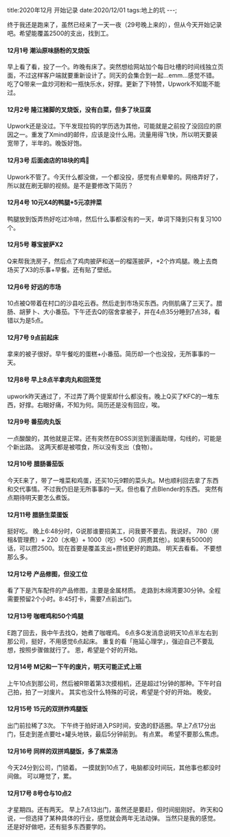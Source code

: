 title:2020年12月 开始记录
date:2020/12/01
tags:地上的坑
---;

终于我还是跑来了，虽然已经来了一天一夜（29号晚上来的），但从今天开始记录吧。希望能覆盖2500的支出，找到工。


#### 12月1号 潮汕原味肠粉的叉烧饭
早上看了看，投了一个。昨晚有床了。突然想给网站加个每日吐槽的时间线独立页面，不过这样客户端就要重新设计了。同天的会集合到一起...emm...感觉不错。
吃了Q带来一盒炒河粉和一瓶快乐水，好撑。更新了下特赞，Upwork不知能不能过。
#### 12月2号 隆江猪脚的叉烧饭，没有白菜，但多了块豆腐
Upwork还是没过。下午发现拉钩的学历选为其他，可能就是之前投了没回应的原因之一。重发了Xmind的邮件，应该是没什么用。流量用得飞快，所以明天要装宽带了，半年的。晚饭好饱。
#### 12月3号 后面卤店的18块的鸡🐤
Upwork不管了。今天什么都没做，一个都没投，感觉有点晕晕的。网络弄好了，所以就在刷无聊的视频。是不是要修改下简历？
#### 12月4号 10元X4的鸭腿+5元凉拌菜
鸭腿放到饭弄热好吃过冷啃，然后什么事都没有的一天，单词下降到只有复习100个。
#### 12月5号 尊宝披萨X2
Q来帮我洗房子，然后点了鸡肉披萨和送一的榴莲披萨，+2个炸鸡腿。晚上去商场买了X3的乐事+早餐。还有贴了壁纸。
#### 12月6号 好远的市场
10点被Q带着在村口的沙县吃云吞。然后走到市场买东西。内侧肌痛了三天了。腊肠、胡萝卜、大小番茄。下午还去Q的宿舍拿被子，并在4点35分睡到7点38，看错以为是5点。
#### 12月7号 9点前起床
拿来的被子很好。早午餐吃的蛋糕+小番茄。简历却一个也没投，无所事事的一天。
#### 12月8号 早上8点半拿肉丸和回笼觉
upwork昨天通过了，不过弄了两个提案却什么都没有。晚上Q买了KFC的一堆东西，好撑。右眼好痛，不知为何。简历还是没有回应，唉。
#### 12月9号 番茄肉丸饭
一点酸酸的，其他就是正常。还有突然在BOSS浏览到漫画助理，勾线的，可能是个新出路。
这两天都是被喂食，所以没有支出（食物）。
#### 12月10号 腊肠番茄饭
今天E来了，带了一堆菜和鸡蛋，还买10元9颗的菜头丸。M也顺利回去拿了东西和交代事情。不过我仍旧是无所事事的一天。但也看了点Blender的东西。
突然有点期待明天要怎么煮饭。
#### 12月11号 腊肠生菜蛋饭
挺好吃。
晚上6:48分时，G说那谁要招美工，问我要不要去。我说好。
780（房租&管理费）+ 220（水电）+ 1000（吃）+500（网费其他）。如果有5000的话，可以攒2500。现在首要是覆盖支出+攒钱更好的跑路。
明天去看看。
不要想那么多。
#### 12月12号 产品修图，但没工位
看了下是汽车配件的产品修图，主要是金属材质。
走路到木绵湾要30分钟。全程需要预留2个小时。8:45打卡，需要7点前出门。
#### 12月13号 咖喱鸡和50个鸡腿
E跑了回去，我中午去找Q，她煮了咖喱鸡。
6点多G发消息说明天10点半左右到那公司，挺好，不用感觉6点起床。
重复的看「拖延心理学」，强迫自己不要乱想，按照步骤做就行了。
恩，希望是个好的开始。
#### 12月14号 M记和一下午的废片，明天可能正式上班
上午10点到那公司，然后被R带着第3次摸相机，还是超过1分钟的那种。下午时自己拍，拍了一对废片。
其实也没什么特殊的可说，希望是个好的开始。
晚安。
#### 12月15号 15元的双拼炸鸡腿饭
出门前拉稀了3次。
下午终于拍好进入PS时间，安逸的舒适圈。早上7点17分出门，狂走到差点要吐+罐头地铁，最后5分钟前到。
有点累。
希望不要那么焦虑。
#### 12月16号 同样的双拼鸡腿饭，多了紫菜汤
今天24分到公司，门锁着。
一摸就到10点了，电脑都没时间玩，其他事也都没时间做。
可以睡觉了，累。
#### 12月17号 8号仓与10点2
才星期四。还有两天。
早上7点13出门，虽然还是要赶，但时间挺刚好。
昨天和Q说，一但选择了某种具体的行业，感觉就会两年无法动弹。
当然只是我的感觉。
还是好好做吧，还有挺多东西要学的。
